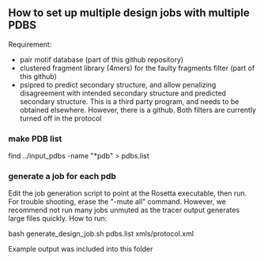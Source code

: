 
## How to set up multiple design jobs with multiple PDBS

Requirement:
- pair motif database (part of this github repository)
- clustered fragment library (4mers) for the faulty fragments filter (part of this github)
- psipred to predict secondary structure, and allow penalizing disagreement with intended secondary structure and predicted secondary structure. This is a third party program, and needs to be obtained elsewhere. However, there is a github. 
Both filters are currently turned off in the protocol


### make PDB list

find ../input_pdbs -name "*pdb" > pdbs.list


### generate a job for each pdb
Edit the job generation script to point at the Rosetta executable, then run.
For trouble shooting, erase the "-mute all" command. However, we recommend not run many
jobs unmuted as the tracer output generates large files quickly.
How to run:

bash generate_design_job.sh pdbs.list xmls/protocol.xml

Example output was included into this folder
